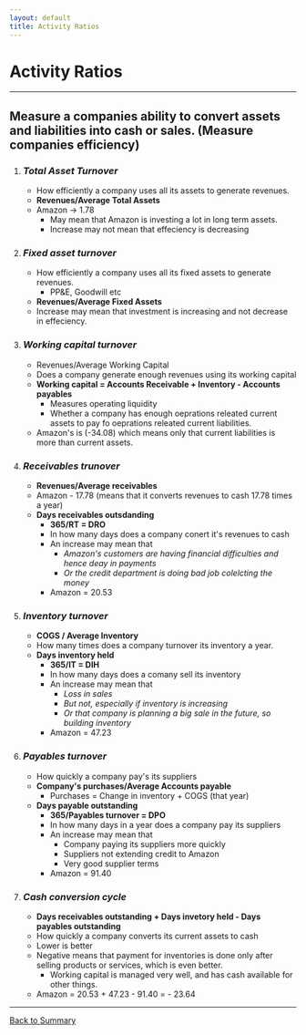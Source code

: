 ```yaml
---
layout: default
title: Activity Ratios
---
```


<h1>Activity Ratios</h1>  

---

## Measure a companies ability to convert assets and liabilities into cash or sales. (Measure companies efficiency)  

1. ### _Total Asset Turnover_  
    -  How efficiently a company uses all its assets to generate revenues.
    -  <strong>Revenues/Average Total Assets</strong>  
    -  Amazon -> 1.78  
        +  May mean that Amazon is investing a lot in long term assets.  
        +  Increase may not mean that effeciency is decreasing  
2. ### _Fixed asset turnover_  
    - How efficiently a company uses all its fixed assets to generate revenues.  
        + PP&E, Goodwill etc  
    - <strong>Revenues/Average Fixed Assets</strong>  
    - Increase may mean that investment is increasing and not decrease in effeciency. 
3. ### _Working capital turnover_    
    - Revenues/Average Working Capital  
    - Does a company generate enough revenues using its working capital  
    - <strong>Working capital = Accounts Receivable + Inventory - Accounts payables</strong>  
        + Measures operating liquidity  
        + Whether a company has enough oeprations releated current assets to pay fo oeprations releated current liabilities.   
    - Amazon's is (-34.08) which means only that current liabilities is more than current assets.
4.  ### _Receivables trunover_  
    - <strong>  Revenues/Average receivables </strong>  
    - Amazon - 17.78 (means that it converts revenues to cash 17.78 times a year)
    - <strong>Days receivables outsdanding</strong>
        +  <strong>365/RT = DRO</strong>
        +  In how many days does a company conert it's revenues to cash
        +  An increase may mean that 
            -  <em> Amazon's customers are having financial difficulties and hence deay in payments</em>
            -  <em>Or the credit department is doing bad job colelcting the money</em>
        + Amazon = 20.53
5. ### _Inventory turnover_
    - <strong>COGS / Average Inventory</strong>
    - How many times does a company turnover its inventory a year. 
    - <strong>Days inventory held</strong>
        + <strong>365/IT = DIH</strong>
        + In how many days does a comany sell its inventory
        + An increase may mean that
            - <em>Loss in sales</em>
            - <em>But not, especially if inventory is increasing</em>
            - <em>Or that company is planning a big sale in the future, so building inventory</em>
        + Amazon = 47.23
6. ###  _Payables turnover_
    - How quickly a company pay's its suppliers
    - <strong>Company's purchases/Average Accounts payable</strong>
        + Purchases = Change in inventory + COGS (that year)
    - <strong>Days payable outstanding</strong>
        + <strong>365/Payables turnover = DPO</strong>
        + In how many days in a year does a company pay its suppliers
        + An increase may mean that
            - Company paying its suppliers more quickly 
            - Suppliers not extending credit to Amazon
            - Very good supplier terms
        + Amazon = 91.40  
7. ### _Cash conversion cycle_  
    - <strong>Days receivables outstanding + Days invetory held - Days payables outstanding</strong>  
    - How quickly a company converts its current assets to cash  
    - Lower is better  
    - Negative means that payment for inventories is done only after selling products or services, which is even better. 
        + Working capital is managed very well, and has cash available for other things.  
    - Amazon = 20.53 + 47.23 - 91.40 = - 23.64  

---

<a href="/index.md" name="#user-content-ratios">Back to Summary</a>

